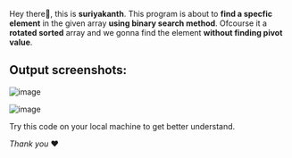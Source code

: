 Hey there👋, this is **suriyakanth**. This program is about to **find a specfic element** in the given array **using binary search method**. Ofcourse it a **rotated sorted** array and
we gonna find the element **without finding pivot value**.

## Output screenshots:
![image](https://github.com/Suriya0927/Rotated/assets/51689226/c1a94d90-9807-487f-a2dd-eeea2c591508)

![image](https://github.com/Suriya0927/Rotated/assets/51689226/1129a01c-4369-4ef0-b455-a1d30c2ec89f)

Try this code on your local machine to get better understand.

*Thank you* ❤
